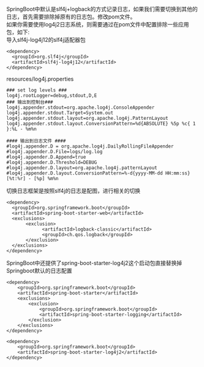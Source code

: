 SpringBoot中默认是slf4j+logback的方式记录日志，如果我们需要切换到其他的日志，首先需要排除掉原有的日志包。修改pom文件。<br>
如果你需要使用log4j2日志系统，则需要通过在pom文件中配置排除一些应用包，如下:<br>
导入slf4j-log4j12的slf4j适配器包<br>
``` 
<dependency>
  <groupId>org.slf4j</groupId>
  <artifactId>slf4j-log4j12</artifactId>
</dependency>
```
resources/log4j.properties<br>
```
### set log levels ###
log4j.rootLogger=debug,stdout,D,E
### 输出到控制台###
log4j.appender.stdout=org.apache.log4j.ConsoleAppender
log4j.appender.stdout.Target=System.out
log4j.appender.stdout.layout=org.apache.log4j.PatternLayout
log4j.appender.stdout.layout.ConversionPattern=%d{ABSOLUTE} %5p %c{ 1 }:%L - %m%n

#### 输出到日志文件 ####
#log4j.appender.D = org.apache.log4j.DailyRollingFileAppender
#log4j.appender.D.File=logs/log.log
#log4j.appender.D.Append=true
#log4j.appender.D.Threshold=DEBUG
#log4j.appender.D.layout=org.apache.log4j.patternLayout
#log4j.appender.D.layout.ConversionPattern=%-d{yyyy-MM-dd HH:mm:ss} [%t:%r] - [%p] %m%n
```

切换日志框架是按照slf4j的日志是配图，进行相关的切换<br>
```
<dependency>
  <groupId>org.springframework.boot</groupId>
  <artifactId>spring-boot-starter-web</artifactId>
  <exclusions>
       <exclusion>
             <artifactId>logback-classic</artifactId>
             <groupId>ch.qos.logback</groupId>
       </exclusion>
  </exclusions>
</dependency>
```
SpringBoot中还提供了spring-boot-starter-log4j2这个启动包直接替换掉Springboot默认的日志配置<br>
```
<dependency>
	<groupId>org.springframework.boot</groupId>
	<artifactId>spring-boot-starter</artifactId>
	<exclusions>
		<exclusion>
			<groupId>org.springframework.boot</groupId>
			<artifactId>spring-boot-starter-logging</artifactId>
		</exclusion>
	</exclusions>
</dependency>

<dependency>
	<groupId>org.springframework.boot</groupId>
	<artifactId>spring-boot-starter-log4j2</artifactId>
</dependency>
```
